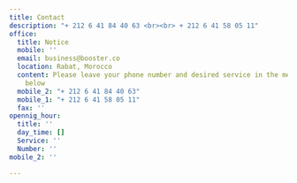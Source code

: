 ```yaml
---
title: Contact
description: "+ 212 6 41 84 40 63 <br><br> + 212 6 41 58 05 11"
office:
  title: Notice
  mobile: ''
  email: business@booster.co
  location: Rabat, Morocco
  content: Please leave your phone number and desired service in the message section
    below
  mobile_2: "+ 212 6 41 84 40 63"
  mobile_1: "+ 212 6 41 58 05 11"
  fax: ''
opennig_hour:
  title: ''
  day_time: []
  Service: ''
  Number: ''
mobile_2: ''

---
```

